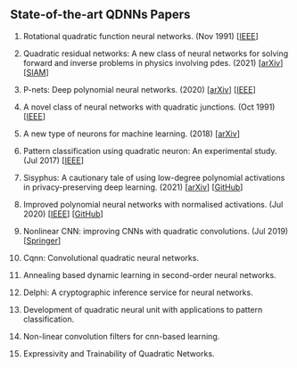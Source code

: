 ## State-of-the-art QDNNs Papers

1. Rotational quadratic function neural networks. (Nov 1991) [[IEEE](https://doi.org/10.1109/IJCNN.1991.170509)]

2. Quadratic residual networks: A new class of neural networks for solving forward and inverse problems in physics involving pdes. (2021) [[arXiv](https://arxiv.org/abs/2101.08366)] [[SIAM](https://doi.org/10.1137/1.9781611976700.76)]

3. P-nets: Deep polynomial neural networks. (2020) [[arXiv](https://arxiv.org/abs/2003.03828)] [[IEEE](https://doi.org/10.1109/CVPR42600.2020.00735)] 

4. A novel class of neural networks with quadratic junctions. (Oct 1991) [[IEEE](https://doi.org/10.1109/ICSMC.1991.169910)]

5. A new type of neurons for machine learning. (2018) [[arXiv](https://arxiv.org/abs/1704.08362)]

6. Pattern classification using quadratic neuron: An experimental study. (Jul 2017) [[IEEE](https://doi.org/10.1109/ICCCNT.2017.8204062)]

7. Sisyphus: A cautionary tale of using low-degree polynomial activations in privacy-preserving deep learning. (2021) [[arXiv](https://doi.org/10.48550/arXiv.2107.12342)] [[GitHub](https://github.com/kvgarimella/sisyphus-ppml)]

8. Improved polynomial neural networks with normalised activations. (Jul 2020) [[IEEE](https://doi.org/10.1109/IJCNN48605.2020.9207535)] [[GitHub](https://github.com/mohit1997/PAF)]

9. Nonlinear CNN: improving CNNs with quadratic convolutions. (Jul 2019) [[Springer](https://doi.org/10.1007/s00521-019-04316-4)]

10. Cqnn: Convolutional quadratic neural networks.

11. Annealing based dynamic learning in second-order neural networks.

12. Delphi: A cryptographic inference service for neural networks.

13. Development of quadratic neural unit with applications to pattern classification.

14. Non-linear convolution filters for cnn-based learning.

15. Expressivity and Trainability of Quadratic Networks.
